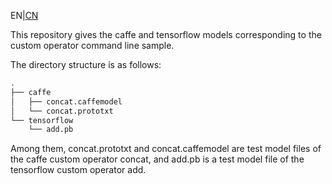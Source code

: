 EN|[CN](README.osc.md)

This repository gives the caffe and tensorflow models corresponding to the custom operator command line sample.

The directory structure is as follows:

```bash
.
├── caffe
│   ├── concat.caffemodel
│   └── concat.prototxt
└── tensorflow
    └── add.pb
```

Among them, concat.prototxt and concat.caffemodel are test model files of the caffe custom operator concat, and add.pb is a test model file of the tensorflow custom operator add.